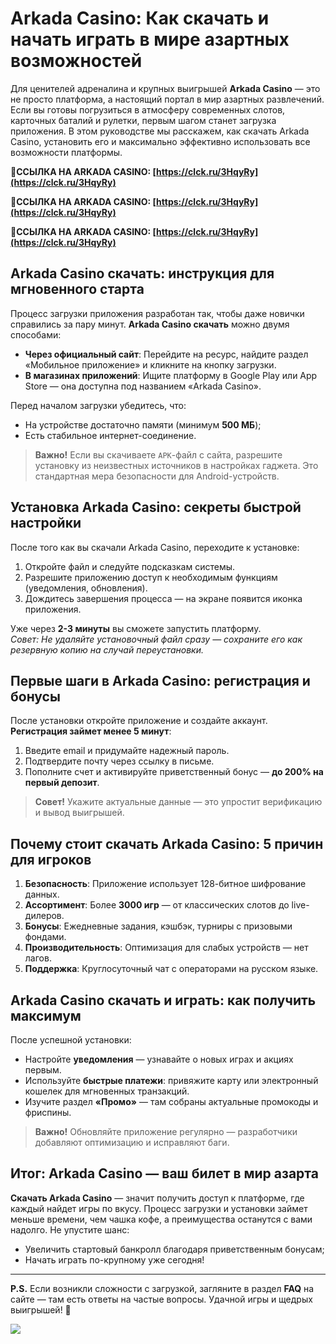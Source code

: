 # Arkada Casino: Как скачать и начать играть в мире азартных возможностей

Для ценителей адреналина и крупных выигрышей **Arkada Casino** — это не просто платформа, а настоящий портал в мир азартных развлечений. Если вы готовы погрузиться в атмосферу современных слотов, карточных баталий и рулетки, первым шагом станет загрузка приложения. В этом руководстве мы расскажем, как скачать Arkada Casino, установить его и максимально эффективно использовать все возможности платформы.

**🔗ССЫЛКА НА ARKADA CASINO: [https://clck.ru/3HqyRy](https://clck.ru/3HqyRy)**

**🔗ССЫЛКА НА ARKADA CASINO: [https://clck.ru/3HqyRy](https://clck.ru/3HqyRy)**

**🔗ССЫЛКА НА ARKADA CASINO: [https://clck.ru/3HqyRy](https://clck.ru/3HqyRy)**

## Arkada Casino скачать: инструкция для мгновенного старта

Процесс загрузки приложения разработан так, чтобы даже новички справились за пару минут. **Arkada Casino скачать** можно двумя способами:
- **Через официальный сайт**: Перейдите на ресурс, найдите раздел «Мобильное приложение» и кликните на кнопку загрузки.
- **В магазинах приложений**: Ищите платформу в Google Play или App Store — она доступна под названием «Arkada Casino».

Перед началом загрузки убедитесь, что:
- На устройстве достаточно памяти (минимум **500 МБ**);
- Есть стабильное интернет-соединение.

> **Важно!** Если вы скачиваете `APK`-файл с сайта, разрешите установку из неизвестных источников в настройках гаджета. Это стандартная мера безопасности для Android-устройств.

## Установка Arkada Casino: секреты быстрой настройки

После того как вы скачали Arkada Casino, переходите к установке:
1. Откройте файл и следуйте подсказкам системы.
2. Разрешите приложению доступ к необходимым функциям (уведомления, обновления).
3. Дождитесь завершения процесса — на экране появится иконка приложения.

Уже через **2-3 минуты** вы сможете запустить платформу.  
*Совет: Не удаляйте установочный файл сразу — сохраните его как резервную копию на случай переустановки.*

## Первые шаги в Arkada Casino: регистрация и бонусы

После установки откройте приложение и создайте аккаунт. **Регистрация займет менее 5 минут**:
1. Введите email и придумайте надежный пароль.
2. Подтвердите почту через ссылку в письме.
3. Пополните счет и активируйте приветственный бонус — **до 200% на первый депозит**.

> **Совет!** Укажите актуальные данные — это упростит верификацию и вывод выигрышей.

## Почему стоит скачать Arkada Casino: 5 причин для игроков
1. **Безопасность**: Приложение использует 128-битное шифрование данных.
2. **Ассортимент**: Более **3000 игр** — от классических слотов до live-дилеров.
3. **Бонусы**: Ежедневные задания, кэшбэк, турниры с призовыми фондами.
4. **Производительность**: Оптимизация для слабых устройств — нет лагов.
5. **Поддержка**: Круглосуточный чат с операторами на русском языке.

## Arkada Casino скачать и играть: как получить максимум

После успешной установки:
- Настройте **уведомления** — узнавайте о новых играх и акциях первым.
- Используйте **быстрые платежи**: привяжите карту или электронный кошелек для мгновенных транзакций.
- Изучите раздел **«Промо»** — там собраны актуальные промокоды и фриспины.

> **Важно!** Обновляйте приложение регулярно — разработчики добавляют оптимизацию и исправляют баги.

## Итог: Arkada Casino — ваш билет в мир азарта

**Скачать Arkada Casino** — значит получить доступ к платформе, где каждый найдет игры по вкусу. Процесс загрузки и установки займет меньше времени, чем чашка кофе, а преимущества останутся с вами надолго. Не упустите шанс:
- Увеличить стартовый банкролл благодаря приветственным бонусам;
- Начать играть по-крупному уже сегодня!

---

**P.S.** Если возникли сложности с загрузкой, загляните в раздел **FAQ** на сайте — там есть ответы на частые вопросы. Удачной игры и щедрых выигрышей! 🎰

![](https://i.ibb.co/RQdmYfR/arkada-banner.png)

